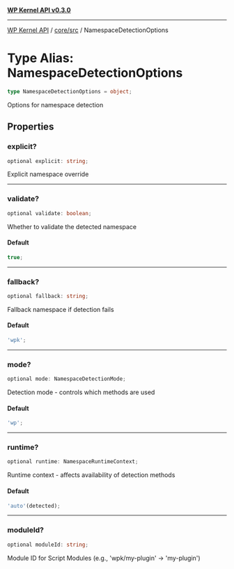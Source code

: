 [**WP Kernel API v0.3.0**](../../../README.md)

---

[WP Kernel API](../../../README.md) / [core/src](../README.md) / NamespaceDetectionOptions

# Type Alias: NamespaceDetectionOptions

```ts
type NamespaceDetectionOptions = object;
```

Options for namespace detection

## Properties

### explicit?

```ts
optional explicit: string;
```

Explicit namespace override

---

### validate?

```ts
optional validate: boolean;
```

Whether to validate the detected namespace

#### Default

```ts
true;
```

---

### fallback?

```ts
optional fallback: string;
```

Fallback namespace if detection fails

#### Default

```ts
'wpk';
```

---

### mode?

```ts
optional mode: NamespaceDetectionMode;
```

Detection mode - controls which methods are used

#### Default

```ts
'wp';
```

---

### runtime?

```ts
optional runtime: NamespaceRuntimeContext;
```

Runtime context - affects availability of detection methods

#### Default

```ts
'auto'(detected);
```

---

### moduleId?

```ts
optional moduleId: string;
```

Module ID for Script Modules (e.g., 'wpk/my-plugin' → 'my-plugin')
